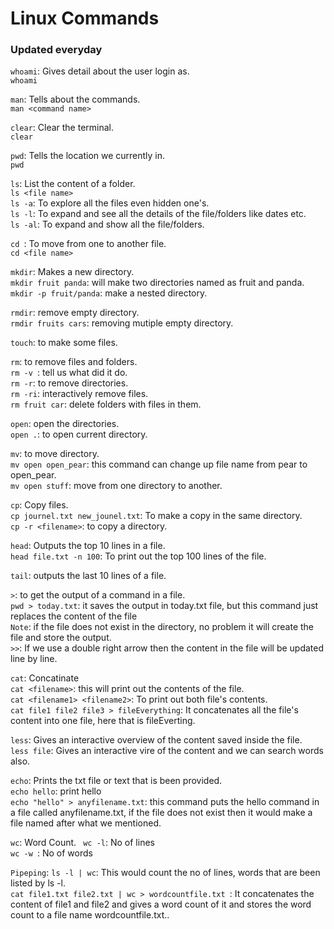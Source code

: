 # Linux Commands

### Updated everyday

`whoami`: Gives detail about the user login as. <br>
`whoami `

`man`: Tells about the commands. <br>
`man <command name>`

`clear`: Clear the terminal. <br>
`clear`

`pwd`: Tells the location we currently in. <br>
`pwd`

`ls`: List the content of a folder. <br>
`ls <file name>`<br>
`ls -a`: To explore all the files even hidden one's. <br>
`ls -l`: To expand and see all the details of the file/folders like dates etc. <br>
`ls -al`: To expand and show all the file/folders. <br>

`cd `: To move from one to another file. <br>
`cd <file name>` <br>

`mkdir`: Makes a new directory. <br>
`mkdir fruit panda`: will make two directories named as fruit and panda. <br>
`mkdir -p fruit/panda`: make a nested directory. <br>

`rmdir`: remove empty directory. <br>
`rmdir fruits cars`: removing mutiple empty directory. <br>

`touch`: to make some files. <br>

`rm`: to remove files and folders.  <br>
`rm -v `: tell us what did it do. <br>
`rm -r`: to remove directories. <br>
`rm -ri`: interactively remove files. <br>
`rm fruit car`: delete folders with files in them. <br>

`open`: open the directories. <br>
`open .`: to open current directory. <br>

`mv`: to move directory.<br>
`mv open open_pear`: this command can change up file name from pear to open_pear. <br>
`mv open stuff`: move from one directory to another. <br>

`cp`: Copy files.<br>
`cp journel.txt new_jounel.txt`: To make a copy in the same directory. <br>
`cp -r <filename>`: to copy a directory. <br>

`head`: Outputs the top 10 lines in a file. <br>
`head file.txt -n 100`: To print out the top 100 lines of the file. <br>

`tail`: outputs the last 10 lines of a file.<br>

`>`: to get the output of a command in a file. <br>
`pwd > today.txt`: it saves the output in today.txt file, but this command just replaces the content of the file <br>
`Note`: if the file does not exist in the directory, no problem it will create the file and store the output. <br>
`>>`: If we use a double right arrow then the content in the file will be updated line by line. <br>

`cat`: Concatinate <br>
`cat <filename>`: this will print out the contents of the file. <br>
`cat <filename1> <filename2>`: To print out both file's contents. <br>
`cat file1 file2 file3 > fileEverything`: It concatenates all the file's content into one file, here that is fileEverting. <br>

`less`: Gives an interactive overview of the content saved inside the file. <br>
`less file`: Gives an interactive vire of the content and we can search words also. <br>

`echo`: Prints the txt file or text that is been provided. <br>
`echo hello`: print hello <br>
`echo "hello" > anyfilename.txt`: this command puts the hello command in a file called anyfilename.txt, if the file does not exist then  it would make a file named after what we mentioned. <br>

`wc`: Word Count.
` wc -l`: No of lines <br>
`wc -w `: No of words <br>

  `Pipeping`:
  `ls -l | wc`: This would count the no of lines, words that are been listed by ls -l. <br>
  `cat file1.txt file2.txt | wc > wordcountfile.txt `: It concatenates the content of file1 and file2 and gives a word count of it and stores the word count to a file name wordcountfile.txt.. <br>




